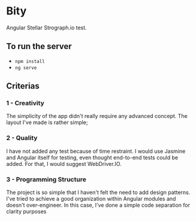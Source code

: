 # Bity

Angular Stellar Strograph.io test.

## To run the server

- `npm install`
- `ng serve`

## Criterias

### 1 - Creativity

The simplicity of the app didn't really require any advanced concept. The layout I've made is rather simple;

### 2 - Quality

I have not added any test because of time restraint. I would use Jasmine and Angular itself for testing, even thought end-to-end tests could be added. For that, I would suggest WebDriver.IO.

### 3 - Programming Structure

The project is so simple that I haven't felt the need to add design patterns. I've tried to achieve a good organization within Angular modules and doesn't over-engineer. In this case, I've done a simple code separation for clarity purposes